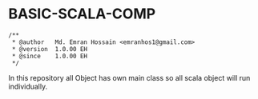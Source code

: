 # BASIC-SCALA-COMP

```
/**
 * @author   Md. Emran Hossain <emranhos1@gmail.com>
 * @version  1.0.00 EH
 * @since    1.0.00 EH
 */
```

In this repository all Object has own main class
so all scala object will run individually.

